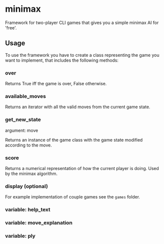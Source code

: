 # minimax

Framework for two-player CLI games that gives you a simple minimax AI for
'free'.

## Usage

To use the framework you have to create a class representing the game you want
to implement, that includes the following methods:

### over

Returns True iff the game is over, False otherwise.

### available_moves

Returns an iterator with all the valid moves from the current game state.

### get_new_state

argument: move

Returns an instance of the game class with the game state modified according
to the move.

### score

Returns a numerical representation of how the current player is doing. Used by
the minimax algorithm.

### display (optional)

For example implementation of couple games see the ```games``` folder.

### variable: help_text

### variable: move_explanation

### variable: ply
